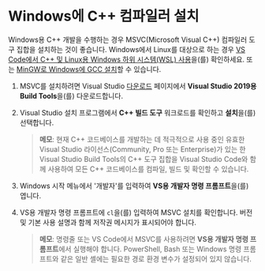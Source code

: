 <h1 data-loc-id="walkthrough.windows.install.compiler">Windows에 C++ 컴파일러 설치</h1>
<p data-loc-id="walkthrough.windows.text1">Windows용 C++ 개발을 수행하는 경우 MSVC(Microsoft Visual C++) 컴파일러 도구 집합을 설치하는 것이 좋습니다. Windows에서 Linux를 대상으로 하는 경우 <a href="https://code.visualstudio.com/docs/cpp/config-wsl" data-loc-id="walkthrough.windows.link.title1">VS Code에서 C++ 및 Linux용 Windows 하위 시스템(WSL) 사용</a>을(를) 확인하세요. 또는 <a href="https://code.visualstudio.com/docs/cpp/config-mingw" data-loc-id="walkthrough.windows.link.title2">MinGW로 Windows에 GCC 설치</a>할 수 있습니다.</p>
<ol>
<li><p data-loc-id="walkthrough.windows.text2">MSVC를 설치하려면 Visual Studio <a href="https://visualstudio.microsoft.com/downloads/#build-tools-for-visual-studio-2019" data-loc-id="walkthrough.windows.link.downloads">다운로드</a> 페이지에서 <strong data-loc-id="walkthrough.windows.build.tools1">Visual Studio 2019용 Build Tools</strong>을(를) 다운로드합니다.</p>
</li>
<li><p data-loc-id="walkthrough.windows.text3">Visual Studio 설치 프로그램에서 <strong data-loc-id="walkthrough.windows.build.tools2">C++ 빌드 도구</strong> 워크로드를 확인하고 <strong data-loc-id="walkthrough.windows.link.install">설치</strong>을(를) 선택합니다.</p>
<blockquote>
<p><strong data-loc-id="walkthrough.windows.note1">메모</strong>: <span data-loc-id="walkthrough.windows.note1.text">현재 C++ 코드베이스를 개발하는 데 적극적으로 사용 중인 유효한 Visual Studio 라이선스(Community, Pro 또는 Enterprise)가 있는 한 Visual Studio Build Tools의 C++ 도구 집합을 Visual Studio Code와 함께 사용하여 모든 C++ 코드베이스를 컴파일, 빌드 및 확인할 수 있습니다.</span></p>
</blockquote>
</li>
<li><p data-loc-id="walkthrough.windows.open.command.prompt">Windows 시작 메뉴에서 '개발자'를 입력하여 <strong data-loc-id="walkthrough.windows.command.prompt.name1">VS용 개발자 명령 프롬프트</strong>을(를) 엽니다.</p>
</li>
<li><p data-loc-id="walkthrough.windows.check.install">VS용 개발자 명령 프롬프트에 <code>cl</code>을(를) 입력하여 MSVC 설치를 확인합니다. 버전 및 기본 사용 설명과 함께 저작권 메시지가 표시되어야 합니다.</p>
<blockquote>
<p><strong data-loc-id="walkthrough.windows.note2">메모</strong>: <span data-loc-id="walkthrough.windows.note2.text">명령줄 또는 VS Code에서 MSVC를 사용하려면 <strong data-loc-id="walkthrough.windows.command.prompt.name2">VS용 개발자 명령 프롬프트</strong>에서 실행해야 합니다. <span>PowerShell</span>, <span>Bash</span> 또는 Windows 명령 프롬프트와 같은 일반 셸에는 필요한 경로 환경 변수가 설정되어 있지 않습니다.</span></p>
</blockquote>
</li>
</ol>
